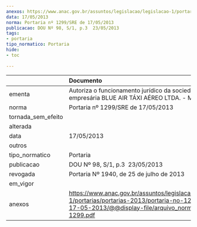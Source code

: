 ```yaml
---
anexos: https://www.anac.gov.br/assuntos/legislacao/legislacao-1/portarias/portarias-2013/portaria-no-1299-sre-de-17-05-2013/@@display-file/arquivo_norma/PA2013-1299.pdf
data: 17/05/2013
norma: Portaria nº 1299/SRE de 17/05/2013
publicacao: DOU Nº 98, S/1, p.3  23/05/2013
tags:
- portaria
tipo_normatico: Portaria
hide: 
- toc 
 
---
```


|                    | Documento                                                                                                                                                         |
|:-------------------|:------------------------------------------------------------------------------------------------------------------------------------------------------------------|
| ementa             | Autoriza o funcionamento jurídico da sociedade empresária BLUE AIR TÁXI AÉREO LTDA. - ME.                                                                         |
| norma              | Portaria nº 1299/SRE de 17/05/2013                                                                                                                                |
| tornada_sem_efeito |                                                                                                                                                                   |
| alterada           |                                                                                                                                                                   |
| data               | 17/05/2013                                                                                                                                                        |
| outros             |                                                                                                                                                                   |
| tipo_normatico     | Portaria                                                                                                                                                          |
| publicacao         | DOU Nº 98, S/1, p.3  23/05/2013                                                                                                                                   |
| revogada           | Portaria Nº 1940, de 25 de julho de 2013                                                                                                                          |
| em_vigor           |                                                                                                                                                                   |
| anexos             | https://www.anac.gov.br/assuntos/legislacao/legislacao-1/portarias/portarias-2013/portaria-no-1299-sre-de-17-05-2013/@@display-file/arquivo_norma/PA2013-1299.pdf |
